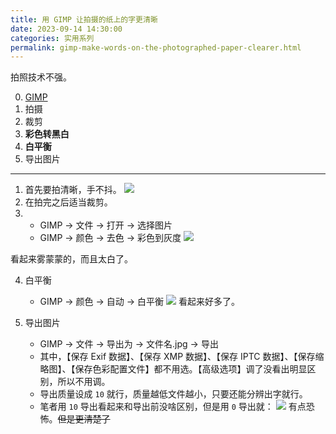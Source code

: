 ```yaml
---
title: 用 GIMP 让拍摄的纸上的字更清晰
date: 2023-09-14 14:30:00
categories: 实用系列
permalink: gimp-make-words-on-the-photographed-paper-clearer.html
---
```


拍照技术不强。

<!--more-->

0. [GIMP](https://www.gimp.org/downloads/)
1. 拍摄
2. 裁剪
3. **彩色转黑白**
4. **白平衡**
5. 导出图片

---

1. 首先要拍清晰，手不抖。
   <img src="/blog/images/hw-0.webp">
2. 在拍完之后适当裁剪。
3. - GIMP -> 文件 -> 打开 -> 选择图片
   - GIMP -> 颜色 -> 去色 -> 彩色到灰度
     <img src="/blog/images/hw-1.webp">

看起来雾蒙蒙的，而且太白了。

4. 白平衡

   - GIMP -> 颜色 -> 自动 -> 白平衡
     <img src="/blog/images/hw-2.webp">
     看起来好多了。

5. 导出图片

   - GIMP -> 文件 -> 导出为 -> 文件名.jpg -> 导出
   - 其中，【保存 Exif 数据】、【保存 XMP 数据】、【保存 IPTC 数据】、【保存缩略图】、【保存色彩配置文件】都不用选。【高级选项】调了没看出明显区别，所以不用调。
   - 导出质量设成 `10` 就行，质量越低文件越小，只要还能分辨出字就行。
   - 笔者用 `10` 导出看起来和导出前没啥区别，但是用 `0` 导出就：
     <img src="/blog/images/hw-3.webp">
     有点恐怖。~~但是更清楚了~~
